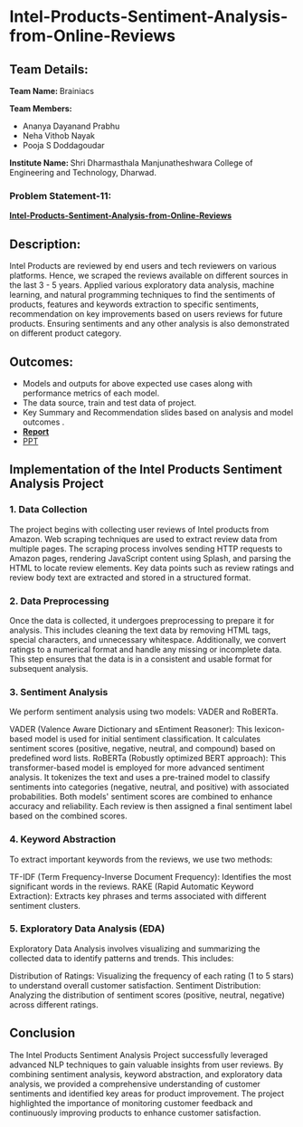<h1>Intel-Products-Sentiment-Analysis-from-Online-Reviews</h1>

<h2>Team Details: </h2>
<p><b>Team Name: </b>Brainiacs</p>
<b>Team Members: </b>
<ul>
<li>Ananya Dayanand Prabhu</li>
<li>Neha Vithob Nayak</li>
<li>Pooja S Doddagoudar</li>
</ul>
<p><b>Institute Name: </b>Shri Dharmasthala Manjunatheshwara College of Engineering and Technology, Dharwad.</p>
<h3> Problem Statement-11: </h3>
<u><b>Intel-Products-Sentiment-Analysis-from-Online-Reviews</b></u>

<h2> Description: </h2>
<p>Intel Products are reviewed by end users and tech reviewers on various platforms. 
Hence, we scraped the reviews available on different sources in the last 3 - 5 years. Applied
various exploratory data analysis, machine learning, and natural programming techniques to find the 
sentiments of products,  features and keywords extraction to specific sentiments, recommendation on key improvements based on 
users reviews for future products. Ensuring sentiments and any other analysis is also demonstrated on 
different product category.</p>

<h2> Outcomes: </h2>
<ul>
  <li>Models and outputs for above expected use cases along with performance metrics of each model.</li>
  <li>The data source, train and test data of project.</li>
  <li>Key Summary and Recommendation slides based on analysis and model outcomes .</li>
  <li><b><a href="https://drive.google.com/file/d/1SFVgKHfe6UotXsmXLabzXn8r-kKVxRN4/view?usp=drive_link">Report</a></b></li>
  <li><a href="https://docs.google.com/presentation/d/1oJb4siJzlmzC6lRLuOr6VwT26Kyr1pWe/edit?usp=sharing&ouid=112215675198463534492&rtpof=true&sd=true">PPT</a></li>
</ul>

<h2>Implementation of the Intel Products Sentiment Analysis Project</h2>
<h3>1. Data Collection</h3>
<p>The project begins with collecting user reviews of Intel products from Amazon. Web scraping techniques are used to extract review data from multiple pages. The scraping process involves sending HTTP requests to Amazon pages, rendering JavaScript content using Splash, and parsing the HTML to locate review elements. Key data points such as review ratings and review body text are extracted and stored in a structured format.</p>
<h3>2. Data Preprocessing</h3>
<p>Once the data is collected, it undergoes preprocessing to prepare it for analysis. This includes cleaning the text data by removing HTML tags, special characters, and unnecessary whitespace. Additionally, we convert ratings to a numerical format and handle any missing or incomplete data. This step ensures that the data is in a consistent and usable format for subsequent analysis.</p>
<h3>3. Sentiment Analysis</h3>
<p>We perform sentiment analysis using two models: VADER and RoBERTa.

VADER (Valence Aware Dictionary and sEntiment Reasoner): This lexicon-based model is used for initial sentiment classification. It calculates sentiment scores (positive, negative, neutral, and compound) based on predefined word lists.
RoBERTa (Robustly optimized BERT approach): This transformer-based model is employed for more advanced sentiment analysis. It tokenizes the text and uses a pre-trained model to classify sentiments into categories (negative, neutral, and positive) with associated probabilities.
Both models' sentiment scores are combined to enhance accuracy and reliability. Each review is then assigned a final sentiment label based on the combined scores.</p>
<h3>4. Keyword Abstraction</h3>
<p>To extract important keywords from the reviews, we use two methods:

TF-IDF (Term Frequency-Inverse Document Frequency): Identifies the most significant words in the reviews.
RAKE (Rapid Automatic Keyword Extraction): Extracts key phrases and terms associated with different sentiment clusters.</p>
<h3>5. Exploratory Data Analysis (EDA)</h3>
<p>Exploratory Data Analysis involves visualizing and summarizing the collected data to identify patterns and trends. This includes:

Distribution of Ratings: Visualizing the frequency of each rating (1 to 5 stars) to understand overall customer satisfaction.
Sentiment Distribution: Analyzing the distribution of sentiment scores (positive, neutral, negative) across different ratings.</p>

<h2>Conclusion</h2>
<p>The Intel Products Sentiment Analysis Project successfully leveraged advanced NLP techniques to gain valuable insights from user reviews. By combining sentiment analysis, keyword abstraction, and exploratory data analysis, we provided a comprehensive understanding of customer sentiments and identified key areas for product improvement. The project highlighted the importance of monitoring customer feedback and continuously improving products to enhance customer satisfaction.</p>
